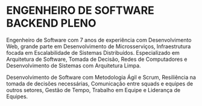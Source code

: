 # ENGENHEIRO DE SOFTWARE BACKEND PLENO

<!--
**esalanguerra/esalanguerra** is a ✨ _special_ ✨ repository because its `README.md` (this file) appears on your GitHub profile.

Here are some ideas to get you started:

- 🔭 I’m currently working on ...
- 🌱 I’m currently learning ...
- 👯 I’m looking to collaborate on ...
- 🤔 I’m looking for help with ...
- 💬 Ask me about ...
- 📫 How to reach me: ...
- 😄 Pronouns: ...
- ⚡ Fun fact: ...
-->

Engenheiro de Software com 7 anos de experiência com Desenvolvimento Web, grande parte em Desenvolvimento de Microsserviços, Infraestrutura focada em Escalabilidade de Sistemas Distribuídos. Especializado em Arquitetura de Software, Tomada de Decisão, Redes de Computadores e Desenvolvimento de Sistemas com Arquitetura Limpa.

Desenvolvimento de Software com Metodologia Ágil e Scrum, Resiliência na tomada de decisões necessárias, Comunicação entre squads e equipes de outros setores, Gestão de Tempo, Trabalho em Equipe e Liderança de Equipes.
